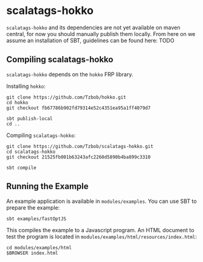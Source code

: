 # scalatags-hokko

```scalatags-hokko``` and its dependencies are not yet available on maven central, for now you should manually publish them locally.
From here on we assume an installation of SBT, guidelines can be found here: TODO


## Compiling scalatags-hokko

```scalatags-hokko``` depends on the ```hokko``` FRP library. 

Installing ```hokko```:

```
git clone https://github.com/Tzbob/hokko.git 
cd hokko
git checkout fb67786b902fd79314e52c4351ea95a1ff4079d7

sbt publish-local
cd ..
```

Compiling ```scalatags-hokko```:

```
git clone https://github.com/Tzbob/scalatags-hokko.git 
cd scalatags-hokko
git checkout 21525fb001b63243afc2260d5890b4ba899c3310

sbt compile
```

## Running the Example

An example application is available in ```modules/examples```.
You can use SBT to prepare the example:

```
sbt examples/fastOptJS
```
This compiles the example to a Javascript program. 
An HTML document to test the program is located in ```modules/examples/html/resources/index.html```:

```
cd modules/examples/html
$BROWSER index.html
```

